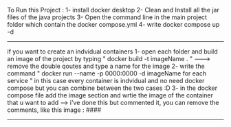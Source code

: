 To Run this Project : 
1- install docker desktop
2- Clean and Install all the jar files of the java projects 
3- Open the command line in the main project folder which contain the docker compose.yml
4- write docker compose up -d
*****************************
if you want to create an indvidual containers
1- open each folder and build an image of the project by typing " docker build -t imageName . " ---> remove the double qoutes and type a name for the image 
2- write the command " docker run --name -p 0000:0000 -d imageName for each service " in this case every container is indvidual and no need docker compose 
but you can combine between the two cases :D
3- in the docker compose file add the image section and wrtie the image of the container that u want to add --> i've done this but commented it, you can remove the comments, like this image : ####
*****************************
